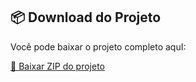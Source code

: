 ## 📦 Download do Projeto

Você pode baixar o projeto completo aquI:

[🔗 Baixar ZIP do projeto]([https://drive.google.com/uc?export=download&id=154xZoRqwur77UmArUIG1x5vX3E_3CmJz])

